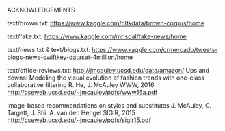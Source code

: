 ACKNOWLEDGEMENTS

text/brown.txt: https://www.kaggle.com/nltkdata/brown-corpus/home

text/fake.txt: https://www.kaggle.com/mrisdal/fake-news/home

text/news.txt & text/blogs.txt: https://www.kaggle.com/crmercado/tweets-blogs-news-swiftkey-dataset-4million/home

text/office-reviews.txt: http://jmcauley.ucsd.edu/data/amazon/
Ups and downs: Modeling the visual evolution of fashion trends with one-class collaborative filtering
R. He, J. McAuley
WWW, 2016
http://cseweb.ucsd.edu/~jmcauley/pdfs/www16a.pdf

Image-based recommendations on styles and substitutes
J. McAuley, C. Targett, J. Shi, A. van den Hengel
SIGIR, 2015
http://cseweb.ucsd.edu/~jmcauley/pdfs/sigir15.pdf
